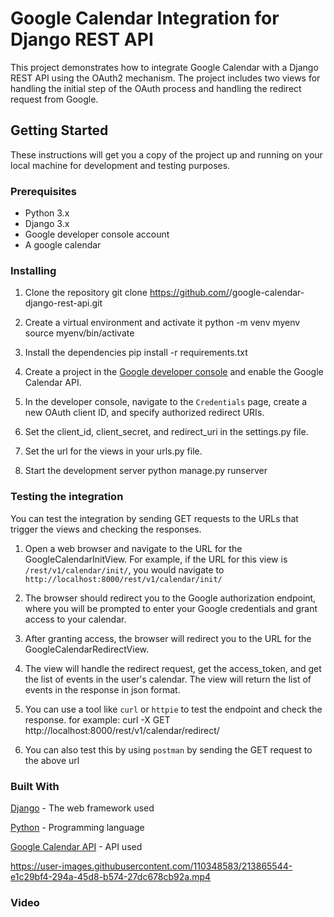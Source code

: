 # Google Calendar Integration for Django REST API

This project demonstrates how to integrate Google Calendar with a Django REST API using the OAuth2 mechanism. The project includes two views for handling the initial step of the OAuth process and handling the redirect request from Google. 

## Getting Started

These instructions will get you a copy of the project up and running on your local machine for development and testing purposes.

### Prerequisites

- Python 3.x
- Django 3.x
- Google developer console account
- A google calendar

### Installing

1. Clone the repository
git clone https://github.com/<your-username>/google-calendar-django-rest-api.git

2. Create a virtual environment and activate it
python -m venv myenv
source myenv/bin/activate

3. Install the dependencies
pip install -r requirements.txt

4. Create a project in the [Google developer console](https://console.developers.google.com/) and enable the Google Calendar API.

5. In the developer console, navigate to the `Credentials` page, create a new OAuth client ID, and specify authorized redirect URIs.

6. Set the client_id, client_secret, and redirect_uri in the settings.py file.

7. Set the url for the views in your urls.py file.

8. Start the development server
python manage.py runserver

### Testing the integration

You can test the integration by sending GET requests to the URLs that trigger the views and checking the responses.

1. Open a web browser and navigate to the URL for the GoogleCalendarInitView. For example, if the URL for this view is `/rest/v1/calendar/init/`, you would navigate to `http://localhost:8000/rest/v1/calendar/init/`

2. The browser should redirect you to the Google authorization endpoint, where you will be prompted to enter your Google credentials and grant access to your calendar.

3. After granting access, the browser will redirect you to the URL for the GoogleCalendarRedirectView.

4. The view will handle the redirect request, get the access_token, and get the list of events in the user's calendar. The view will return the list of events in the response in json format.

5. You can use a tool like `curl` or `httpie` to test the endpoint and check the response. for example:
curl -X GET http://localhost:8000/rest/v1/calendar/redirect/

6. You can also test this by using `postman` by sending the GET request to the above url
  
### Built With
[Django](https://www.djangoproject.com/) - The web framework used

[Python](https://www.python.org/) - Programming language

[Google Calendar API](https://console.cloud.google.com/marketplace/product/google/calendar-json.googleapis.com?q=search&referrer=search&project=calendarapi-375408&supportedpurview=project) - API used  


https://user-images.githubusercontent.com/110348583/213865544-e1c29bf4-294a-45d8-b574-27dc678cb92a.mp4


### Video

